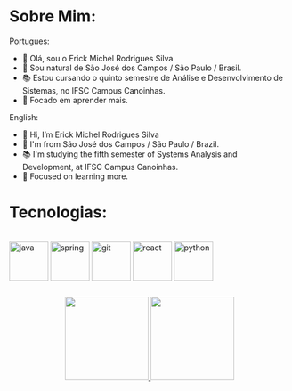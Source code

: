 # Sobre Mim:
Portugues:
- 👋 Olá, sou o Erick Michel Rodrigues Silva
- 🏡 Sou natural de São José dos Campos / São Paulo / Brasil.
- 📚 Estou cursando o quinto semestre de Análise e Desenvolvimento de Sistemas, no IFSC Campus Canoinhas.
- 💾 Focado em aprender mais.

English:
- 👋 Hi, I’m Erick Michel Rodrigues Silva
- 🏡 I'm from São José dos Campos / São Paulo / Brazil.
- 📚 I'm studying the fifth semester of Systems Analysis and Development, at IFSC Campus Canoinhas.
- 💾 Focused on learning more.

# Tecnologias:
<div style="display: inline_block"><br>
  <img align="center" alt="java" height="70" width="70"src="https://cdn.jsdelivr.net/gh/devicons/devicon/icons/java/java-original-wordmark.svg"/>
  <img align="center" alt="spring" height="70" width="70"src="https://cdn.jsdelivr.net/gh/devicons/devicon/icons/spring/spring-original-wordmark.svg"/>
  <img align="center" alt="git" height="70" width="70"src="https://cdn.jsdelivr.net/gh/devicons/devicon/icons/git/git-original.svg"/>
  <img align="center" alt="react" height="70" width="70"src="https://cdn.jsdelivr.net/gh/devicons/devicon/icons/react/react-original-wordmark.svg"/>
  <img align="center" alt="python" height="70" width="70"src="https://cdn.jsdelivr.net/gh/devicons/devicon/icons/python/python-original.svg"/>
</div>

##
<div align="center">
  <a href="https://github.com/michel172002">
  <img height="150em" src="https://github-readme-stats.vercel.app/api?username=Michel172002&show_icons=true&theme=dark&include_all_commits=true&count_private=true"/>
  <img height="150em" src="https://github-readme-stats.vercel.app/api/top-langs/?username=Michel172002&layout=compact&langs_count=7&theme=dark"/>
</div>
  
##
  
